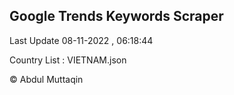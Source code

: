 

## Google Trends Keywords Scraper 
 
Last Update 08-11-2022 , 06:18:44

Country List :
VIETNAM.json



© Abdul Muttaqin 
